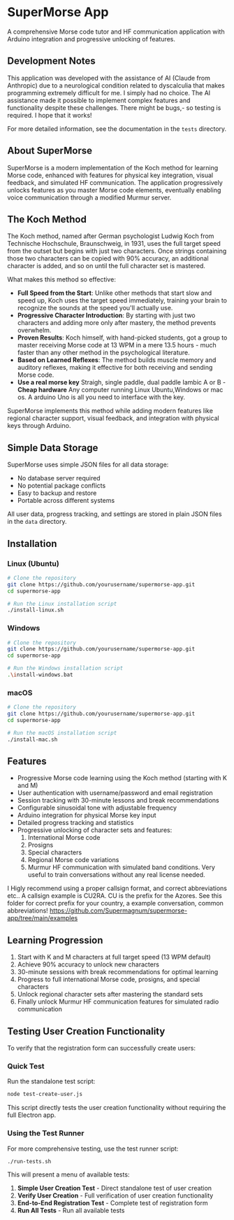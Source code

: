 # SuperMorse App

A comprehensive Morse code tutor and HF communication application with Arduino integration and progressive unlocking of features.


## Development Notes

This application was developed with the assistance of AI (Claude from Anthropic) due to a neurological condition related to dyscalculia that makes programming extremely difficult for me. I simply had no choice.
The AI assistance made it possible to implement complex features and functionality despite these challenges. There might be bugs,- so testing is required.
I hope that it works!

For more detailed information, see the documentation in the `tests` directory.

## About SuperMorse

SuperMorse is a modern implementation of the Koch method for learning Morse code, enhanced with features for physical key integration, visual feedback, and simulated HF communication. The application progressively unlocks features as you master Morse code elements, eventually enabling voice communication through a modified Murmur server.

## The Koch Method

The Koch method, named after German psychologist Ludwig Koch from Technische Hochschule, Braunschweig, in 1931, uses the full target speed from the outset but begins with just two characters. Once strings containing those two characters can be copied with 90% accuracy, an additional character is added, and so on until the full character set is mastered.

What makes this method so effective:

- **Full Speed from the Start**: Unlike other methods that start slow and speed up, Koch uses the target speed immediately, training your brain to recognize the sounds at the speed you'll actually use.
- **Progressive Character Introduction**: By starting with just two characters and adding more only after mastery, the method prevents overwhelm.
- **Proven Results**: Koch himself, with hand-picked students, got a group to master receiving Morse code at 13 WPM in a mere 13.5 hours - much faster than any other method in the psychological literature.
- **Based on Learned Reflexes**: The method builds muscle memory and auditory reflexes, making it effective for both receiving and sending Morse code.
- **Use a real morse key**
  Straigh, single paddle, dual paddle Iambic A or B
-**Cheap hardware**
  Any computer running Linux Ubuntu,Windows or mac os.
  A arduino Uno is all you need to interface with the key.

SuperMorse implements this method while adding modern features like regional character support, visual feedback, and integration with physical keys through Arduino.

## Simple Data Storage

SuperMorse uses simple JSON files for all data storage:
- No database server required
- No potential package conflicts
- Easy to backup and restore
- Portable across different systems

All user data, progress tracking, and settings are stored in plain JSON files in the `data` directory.

## Installation

### Linux (Ubuntu)
```bash
# Clone the repository
git clone https://github.com/yourusername/supermorse-app.git
cd supermorse-app

# Run the Linux installation script
./install-linux.sh
```

### Windows
```bash
# Clone the repository
git clone https://github.com/yourusername/supermorse-app.git
cd supermorse-app

# Run the Windows installation script
.\install-windows.bat
```

### macOS
```bash
# Clone the repository
git clone https://github.com/yourusername/supermorse-app.git
cd supermorse-app

# Run the macOS installation script
./install-mac.sh
```

## Features

- Progressive Morse code learning using the Koch method (starting with K and M)
- User authentication with username/password and email registration
- Session tracking with 30-minute lessons and break recommendations
- Configurable sinusoidal tone with adjustable frequency
- Arduino integration for physical Morse key input
- Detailed progress tracking and statistics
- Progressive unlocking of character sets and features:
  1. International Morse code
  2. Prosigns
  3. Special characters
  4. Regional Morse code variations
  5. Murmur HF communication with simulated band conditions. Very useful to train conversations without any real license needed.

I Higly recommend using a proper callsign format, and correct abbreviations etc.. 
A callsign example is CU2RA. CU is the prefix for the Azores.
See this folder for correct prefix for your country, a example conversation, common abbreviations! 
https://github.com/Supermagnum/supermorse-app/tree/main/examples


## Learning Progression

1. Start with K and M characters at full target speed (13 WPM default)
2. Achieve 90% accuracy to unlock new characters
3. 30-minute sessions with break recommendations for optimal learning
4. Progress to full international Morse code, prosigns, and special characters
5. Unlock regional character sets after mastering the standard sets
6. Finally unlock Murmur HF communication features for simulated radio communication

## Testing User Creation Functionality

To verify that the registration form can successfully create users:

### Quick Test

Run the standalone test script:

```bash
node test-create-user.js
```

This script directly tests the user creation functionality without requiring the full Electron app.

### Using the Test Runner

For more comprehensive testing, use the test runner script:

```bash
./run-tests.sh
```

This will present a menu of available tests:

1. **Simple User Creation Test** - Direct standalone test of user creation
2. **Verify User Creation** - Full verification of user creation functionality
3. **End-to-End Registration Test** - Complete test of registration form
4. **Run All Tests** - Run all available tests

